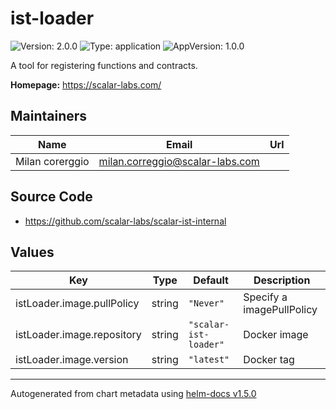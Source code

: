 # ist-loader

![Version: 2.0.0](https://img.shields.io/badge/Version-2.0.0-informational?style=flat-square) ![Type: application](https://img.shields.io/badge/Type-application-informational?style=flat-square) ![AppVersion: 1.0.0](https://img.shields.io/badge/AppVersion-1.0.0-informational?style=flat-square)

A tool for registering functions and contracts.

**Homepage:** <https://scalar-labs.com/>

## Maintainers

| Name | Email | Url |
| ---- | ------ | --- |
| Milan corerggio | milan.correggio@scalar-labs.com |  |

## Source Code

* <https://github.com/scalar-labs/scalar-ist-internal>

## Values

| Key | Type | Default | Description |
|-----|------|---------|-------------|
| istLoader.image.pullPolicy | string | `"Never"` | Specify a imagePullPolicy |
| istLoader.image.repository | string | `"scalar-ist-loader"` | Docker image |
| istLoader.image.version | string | `"latest"` | Docker tag |

----------------------------------------------
Autogenerated from chart metadata using [helm-docs v1.5.0](https://github.com/norwoodj/helm-docs/releases/v1.5.0)
